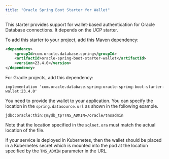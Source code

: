 ```yaml
---
title: "Oracle Spring Boot Starter for Wallet"
---
```


This starter provides support for wallet-based authentication for Oracle Database connections.  It depends
on the UCP starter.

To add this starter to your project, add this Maven dependency:

```xml
<dependency>
    <groupId>com.oracle.database.spring</groupId>
    <artifactId>oracle-spring-boot-starter-wallet</artifactId>
    <version>23.4.0</version>
</dependency>
```

For Gradle projects, add this dependency:

```
implementation 'com.oracle.database.spring:oracle-spring-boot-starter-wallet:23.4.0'
```

You need to provide the wallet to your application.  You can specify the location in the `spring.datasource.url`
as shown in the following example.

```
jdbc:oracle:thin:@mydb_tp?TNS_ADMIN=/oracle/tnsadmin
```

Note that the location specified in the `sqlnet.ora` must match the actual location of the file.

If your service is deployed in Kubernetes, then the wallet should be placed in a Kubernetes secret which
is mounted into the pod at the location specified by the `TNS_ADMIN` parameter in the URL.

